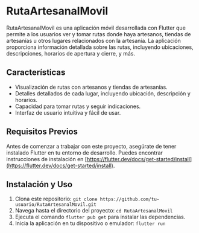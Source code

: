 # RutaArtesanalMovil

RutaArtesanalMovil es una aplicación móvil desarrollada con Flutter que permite a los usuarios ver y tomar rutas donde haya artesanos, tiendas de artesanías u otros lugares relacionados con la artesanía. La aplicación proporciona información detallada sobre las rutas, incluyendo ubicaciones, descripciones, horarios de apertura y cierre, y más.

## Características

- Visualización de rutas con artesanos y tiendas de artesanías.
- Detalles detallados de cada lugar, incluyendo ubicación, descripción y horarios.
- Capacidad para tomar rutas y seguir indicaciones.
- Interfaz de usuario intuitiva y fácil de usar.

## Requisitos Previos

Antes de comenzar a trabajar con este proyecto, asegúrate de tener instalado Flutter en tu entorno de desarrollo. Puedes encontrar instrucciones de instalación en [https://flutter.dev/docs/get-started/install](https://flutter.dev/docs/get-started/install).

## Instalación y Uso

1. Clona este repositorio: `git clone https://github.com/tu-usuario/RutaArtesanalMovil.git`
2. Navega hasta el directorio del proyecto: `cd RutaArtesanalMovil`
3. Ejecuta el comando `flutter pub get` para instalar las dependencias.
4. Inicia la aplicación en tu dispositivo o emulador: `flutter run`



